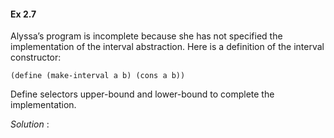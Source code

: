 #### Ex 2.7

Alyssa’s program is incomplete because she has not specified the implementation of the interval abstraction. Here is a definition of the interval constructor:
```
(define (make-interval a b) (cons a b))
```
Define selectors upper-bound and lower-bound to complete the implementation.

_Solution_ : 